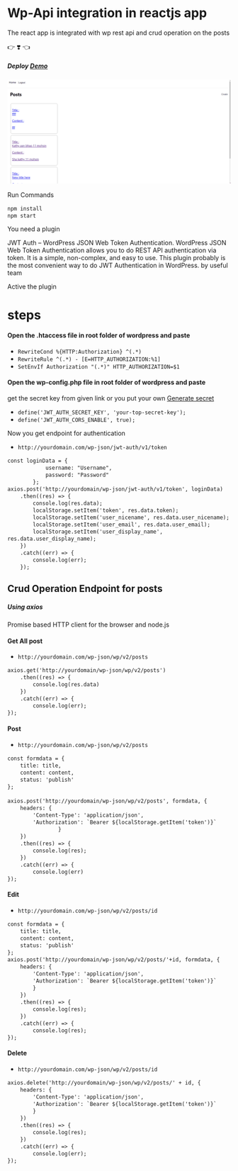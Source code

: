 
# Wp-Api integration in reactjs app
The react app is integrated with wp rest api and crud operation on the posts


:point_right: :heavy_heart_exclamation: :point_left:

##### Deploy [Demo](http://wp-api-site.surge.sh/)


![App](https://github.com/MohsinAliSoomro/wp-rest-api-integration-in-react/blob/master/src/records.gif?raw=true)


Run Commands
```
npm install
npm start
```

You need a plugin 

JWT Auth – WordPress JSON Web Token Authentication.
WordPress JSON Web Token Authentication allows you to do REST API authentication via token. It is a simple, non-complex, and easy to use. This plugin probably is the most convenient way to do JWT Authentication in WordPress.
by useful team

Active the plugin   

# steps 

#### Open the .htaccess file in root folder of wordpress and paste 


- `RewriteCond %{HTTP:Authorization} ^(.*)`
- `RewriteRule ^(.*) - [E=HTTP_AUTHORIZATION:%1]`
- `SetEnvIf Authorization "(.*)" HTTP_AUTHORIZATION=$1`


#### Open the wp-config.php file in root folder of wordpress and paste 
get the secret key from given link or you put your own
[Generate secret](https://api.wordpress.org/secret-key/1.1/salt/)


- `define('JWT_AUTH_SECRET_KEY', 'your-top-secret-key');`
- `define('JWT_AUTH_CORS_ENABLE', true);`

Now you get endpoint for authentication
- `http://yourdomain.com/wp-json/jwt-auth/v1/token`

```
const loginData = {
			username: "Username",
			password: "Password"
		};
axios.post('http://yourdomain/wp-json/jwt-auth/v1/token', loginData)
	.then((res) => {
	    console.log(res.data);
		localStorage.setItem('token', res.data.token);
		localStorage.setItem('user_nicename', res.data.user_nicename);
		localStorage.setItem('user_email', res.data.user_email);
		localStorage.setItem('user_display_name', res.data.user_display_name);
	})
	.catch((err) => {
	    console.log(err);
	});
```

## Crud Operation Endpoint for posts 

##### Using axios
Promise based HTTP client for the browser and node.js

#### Get All post
- `http://yourdomain.com/wp-json/wp/v2/posts`
```
axios.get('http://yourdomain/wp-json/wp/v2/posts')
	.then((res) => {
        console.log(res.data)	
	})
	.catch((err) => {
		console.log(err);
});
```

#### Post
- `http://yourdomain.com/wp-json/wp/v2/posts`
```
const formdata = {
	title: title,
	content: content,
	status: 'publish'
};
        
axios.post('http://yourdomain/wp-json/wp/v2/posts', formdata, {
	headers: {
		'Content-Type': 'application/json',
		'Authorization': `Bearer ${localStorage.getItem('token')}`
				}
	})
	.then((res) => {
		console.log(res);			
	})
    .catch((err) => {
        console.log(err)
});
```

#### Edit
- `http://yourdomain.com/wp-json/wp/v2/posts/id`
```
const formdata = {
	title: title,
	content: content,
	status: 'publish'
};
axios.post('http://yourdomain/wp-json/wp/v2/posts/'+id, formdata, {
    headers: {
	    'Content-Type': 'application/json',
	    'Authorization': `Bearer ${localStorage.getItem('token')}`
		}
	})
	.then((res) => {
		console.log(res);
	})
	.catch((err) => {
		console.log(res);
});
```


#### Delete
- `http://yourdomain.com/wp-json/wp/v2/posts/id`
```
axios.delete('http://yourdomain/wp-json/wp/v2/posts/' + id, {
	headers: {
		'Content-Type': 'application/json',
		'Authorization': `Bearer ${localStorage.getItem('token')}`
		}
	})
	.then((res) => {
		console.log(res);
	})
	.catch((err) => {
		console.log(err);
});
```

